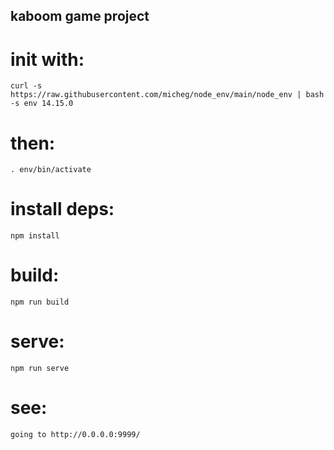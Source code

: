 ## kaboom game project

# init with:

    curl -s https://raw.githubusercontent.com/micheg/node_env/main/node_env | bash -s env 14.15.0

# then:

    . env/bin/activate

# install deps:

    npm install

# build:

    npm run build

# serve:

    npm run serve

# see:

    going to http://0.0.0.0:9999/